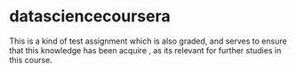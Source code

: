 # datasciencecoursera
This is a kind of test assignment which is also graded, and serves to ensure that this knowledge has been acquire , as its relevant for further studies in this course.
